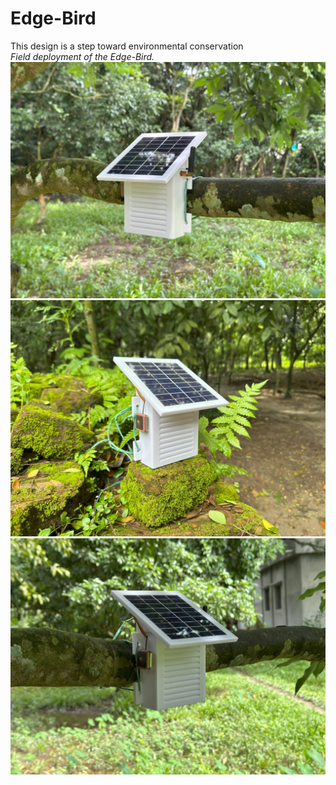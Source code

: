 # Edge-Bird
This design is a step toward environmental conservation<br>
*Field deployment of the Edge-Bird.*
![Deployment of the Edge-Bird](deployment_img1.jpg)
![Deployment of the Edge-Bird](deployment_img2.jpg)
![Deployment of the Edge-Bird](deployment_img3.jpg)

